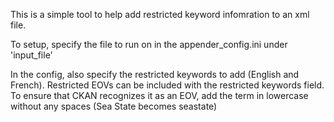 This is a simple tool to help add restricted keyword infomration to an xml file.

To setup, specify the file to run on in the appender_config.ini under 'input_file'

In the config, also specify the restricted keywords to add (English and French). 
Restricted EOVs can be included with the restricted keywords field.
To ensure that CKAN recognizes it as an EOV, add the term in lowercase without any spaces (Sea State becomes seastate)